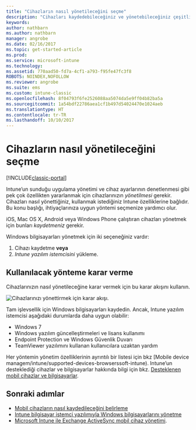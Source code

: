 ```yaml
---
title: "Cihazların nasıl yönetileceğini seçme"
description: "Cihazları kaydedebileceğiniz ve yönetebileceğiniz çeşitli yollar hakkında bilgi edinin."
keywords: 
author: nathbarn
ms.author: nathbarn
manager: angrobe
ms.date: 02/16/2017
ms.topic: get-started-article
ms.prod: 
ms.service: microsoft-intune
ms.technology: 
ms.assetid: 770aad50-fd7a-4cf1-a793-f95fe47fc3f8
ROBOTS: NOINDEX,NOFOLLOW
ms.reviewer: angrobe
ms.suite: ems
ms.custom: intune-classic
ms.openlocfilehash: 8f04793f6fe2526088aa5074da5e9ff04b82ba5a
ms.sourcegitcommit: 1a54bdf22786aea1cf1b497d54024470e1024aeb
ms.translationtype: HT
ms.contentlocale: tr-TR
ms.lasthandoff: 10/10/2017
---
```

# <a name="choose-how-to-manage-devices"></a>Cihazların nasıl yönetileceğini seçme

[!INCLUDE[classic-portal](../includes/classic-portal.md)]

Intune’un sunduğu uygulama yönetimi ve cihaz ayarlarının denetlenmesi gibi pek çok özellikten yararlanmak için cihazlarınızın *yönetilmesi* gerekir. Cihazları nasıl yönettiğiniz, kullanmak istediğiniz Intune özelliklerine bağlıdır. Bu konu başlığı, ihtiyaçlarınıza uygun yöntemi seçmenize yardımcı olur.

iOS, Mac OS X, Android veya Windows Phone çalıştıran cihazları yönetmek için bunları *kaydetmeniz* gerekir.

Windows bilgisayarları yönetmek için iki seçeneğiniz vardır:

1. Cihazı kaydetme **veya**
2. *Intune yazılım istemcisini* yükleme.

## <a name="decide-which-method-to-use"></a>Kullanılacak yönteme karar verme
Cihazlarınızın nasıl yönetileceğine karar vermek için bu karar akışını kullanın.

![Cihazlarınızı yönettirmek için karar akışı.](./media/choose-manage-method.png)

Tam işlevsellik için Windows bilgisayarları kaydedin. Ancak, Intune yazılım istemcisi aşağıdaki durumlarda daha uygun olabilir:

- Windows 7
- Windows yazılım güncelleştirmeleri ve lisans kullanımı
- Endpoint Protection ve Windows Güvenlik Duvarı
- TeamViewer yazılımını kullanan kullanıcılara uzaktan yardım

Her yöntemin yönetim özelliklerinin ayrıntılı bir listesi için bkz [Mobile device managem/intune/supported-devices-browserssoft-intune).
Intune’un desteklediği cihazlar ve bilgisayarlar hakkında bilgi için bkz. [Desteklenen mobil cihazlar ve bilgisayarlar](/intune/supported-devices-browsers#intune-supported-devices).

## <a name="next-steps"></a>Sonraki adımlar

- [Mobil cihazların nasıl kaydedileceğini belirleme](/intune-classic/get-started/choose-how-to-enroll-devices1)
- [Intune bilgisayar istemci yazılımıyla Windows bilgisayarlarını yönetme](/intune-classic/deploy-use/manage-windows-pcs-with-microsoft-intune)
- [Microsoft Intune ile Exchange ActiveSync mobil cihaz yönetimi](/intune-classic/deploy-use/mobile-device-management-with-exchange-activesync-and-microsoft-intune).
